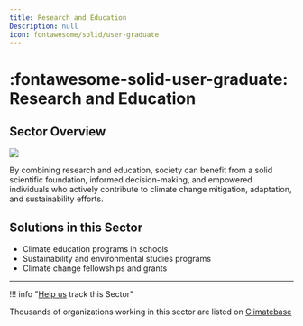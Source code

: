 ```yaml
---
title: Research and Education
Description: null
icon: fontawesome/solid/user-graduate
---
```

# :fontawesome-solid-user-graduate: Research and Education

## Sector Overview

![](/img/education.jpg)

By combining research and education, society can benefit from a solid scientific foundation, informed decision-making, and empowered individuals who actively contribute to climate change mitigation, adaptation, and sustainability efforts.

## Solutions in this Sector

* Climate education programs in schools
* Sustainability and environmental studies programs
* Climate change fellowships and grants

- - -

!!! info "[Help us](../../contribute) track this Sector"

Thousands of organizations working in this sector are listed on [Climatebase](https://climatebase.org/organizations)